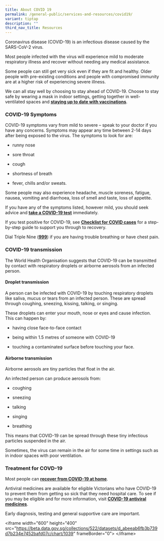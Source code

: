 ```yaml
---
title: About COVID 19
permalink: /general-public/services-and-resources/covid19/
variant: tiptap
description: ""
third_nav_title: Resources
---
```

<p>Coronavirus disease (COVID-19) is an infectious disease caused by the SARS-CoV-2 virus.</p><p>Most people infected with the virus will experience mild to moderate respiratory illness and recover without needing any medical assistance.</p><p>Some people can still get very sick even if they are fit and healthy. Older people with pre-existing conditions and people with compromised immunity are at a higher risk of experiencing severe illness.</p><p>We can all stay well by choosing to stay ahead of COVID-19. Choose to stay safe by wearing a mask in indoor settings, getting together in well-ventilated spaces and <a href="https://www.betterhealth.vic.gov.au/covid-19/covid-19-vaccination" class="rpl-link rpl-link--nuxt rpl-text-link" rel="noopener noreferrer nofollow" target="_blank"><strong><u>staying up to date with vaccinations</u></strong></a>.</p><h3>COVID-19 Symptoms</h3><p>COVID-19 symptoms vary from mild to severe – speak to your doctor if you have any concerns. Symptoms may appear any time between 2-14 days after being exposed to the virus. The symptoms to look for are:</p><ul data-tight="true" class="tight"><li><p>runny nose</p></li><li><p>sore throat</p></li><li><p>cough</p></li><li><p>shortness of breath</p></li><li><p>fever, chills and/or sweats.</p></li></ul><p>Some people may also experience headache, muscle soreness, fatigue, nausea, vomiting and diarrhoea, loss of smell and taste, loss of appetite.</p><p>If you have any of the symptoms listed, however mild, you should seek advice and <a href="https://www.betterhealth.vic.gov.au/covid-19/testing-covid-19" class="rpl-link rpl-link--nuxt rpl-text-link" rel="noopener noreferrer nofollow" target="_blank"><strong><u>take a COVID-19 test</u></strong></a> immediately.</p><p>If you test positive for COVID-19, see <a href="https://www.betterhealth.vic.gov.au/covid-19/checklist-covid-19-cases" class="rpl-link rpl-link--nuxt rpl-text-link" rel="noopener noreferrer nofollow" target="_blank"><strong><u>Checklist for COVID cases</u></strong></a> for a step-by-step guide to support you through to recovery.</p><p>Dial Triple Nine (<a href="tel:000" class="rpl-link rpl-text-link" rel="noopener noreferrer nofollow" target="_blank"><strong><u>999</u></strong></a>) if you are having trouble breathing or have chest pain.</p><h3>COVID-19 transmission</h3><p>The World Health Organisation suggests that COVID-19 can be transmitted by contact with respiratory droplets or airborne aerosols from an infected person.</p><h4>Droplet transmission</h4><p>A person can be infected with COVID-19 by touching respiratory droplets like saliva, mucus or tears from an infected person. These are spread through coughing, sneezing, kissing, talking, or singing.</p><p>These droplets can enter your mouth, nose or eyes and cause infection. This can happen by:</p><ul data-tight="true" class="tight"><li><p>having close face-to-face contact</p></li><li><p>being within 1.5 metres of someone with COVID-19</p></li><li><p>touching a contaminated surface before touching your face.</p></li></ul><h4>Airborne transmission</h4><p>Airborne aerosols are tiny particles that float in the air.</p><p>An infected person can produce aerosols from:</p><ul data-tight="true" class="tight"><li><p>coughing</p></li><li><p>sneezing</p></li><li><p>talking</p></li><li><p>singing</p></li><li><p>breathing</p></li></ul><p>This means that COVID-19 can be spread through these tiny infectious particles suspended in the air.</p><p>Sometimes, the virus can remain in the air for some time in settings such as in indoor spaces with poor ventilation.</p><h3>Treatment for COVD-19</h3><p>Most people can <a href="https://www.betterhealth.vic.gov.au/covid-19/checklist-covid-19-cases" class="rpl-link rpl-link--nuxt rpl-text-link" rel="noopener noreferrer nofollow" target="_blank"><strong><u>recover from COVID-19 at home</u></strong></a>.</p><p>Antiviral medicines are available for eligible Victorians who have COVID-19 to prevent them from getting so sick that they need hospital care. To see if you may be eligible and for more information, visit <a href="https://www.betterhealth.vic.gov.au/covid-19/covid-19-antiviral-medicine" class="rpl-link rpl-link--nuxt rpl-text-link" rel="noopener noreferrer nofollow" target="_blank"><strong><u>COVID-19 antiviral medicines</u></strong></a>.</p><p>Early diagnosis, testing and general supportive care are important.</p><p></p><p>&lt;iframe width="600" height="400" src="<a href="https://beta.data.gov.sg/collections/522/datasets/d_abeeab6fb3b739d7b234e7452bafd07c/chart/1039" rel="noopener noreferrer nofollow" target="_blank">https://beta.data.gov.sg/collections/522/datasets/d_abeeab6fb3b739d7b234e7452bafd07c/chart/1039</a>" frameBorder="0"&gt; &lt;/iframe&gt;</p>